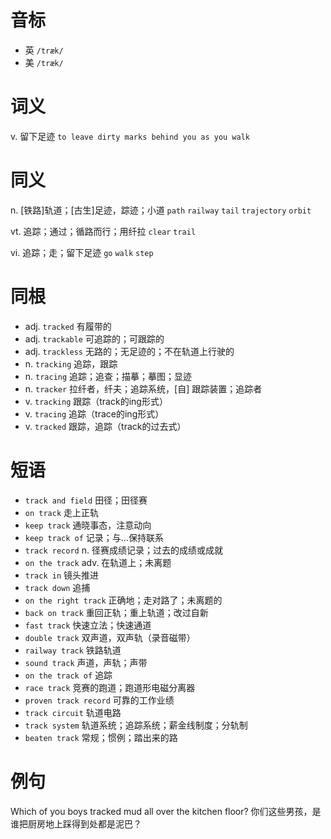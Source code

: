 # 音标

- 英 `/træk/`
- 美 `/træk/`

# 词义

v. 留下足迹
`to leave dirty marks behind you as you walk`

# 同义

n. [铁路]轨道；[古生]足迹，踪迹；小道
`path` `railway` `tail` `trajectory` `orbit`

vt. 追踪；通过；循路而行；用纤拉
`clear` `trail`

vi. 追踪；走；留下足迹
`go` `walk` `step`

# 同根

- adj. `tracked` 有履带的
- adj. `trackable` 可追踪的；可跟踪的
- adj. `trackless` 无路的；无足迹的；不在轨道上行驶的
- n. `tracking` 追踪，跟踪
- n. `tracing` 追踪；追查；描摹；摹图；显迹
- n. `tracker` 拉纤者，纤夫；追踪系统，[自] 跟踪装置；追踪者
- v. `tracking` 跟踪（track的ing形式）
- v. `tracing` 追踪（trace的ing形式）
- v. `tracked` 跟踪，追踪（track的过去式）

# 短语

- `track and field` 田径；田径赛
- `on track` 走上正轨
- `keep track` 通晓事态，注意动向
- `keep track of` 记录；与…保持联系
- `track record` n. 径赛成绩记录；过去的成绩或成就
- `on the track` adv. 在轨道上；未离题
- `track in` 镜头推进
- `track down` 追捕
- `on the right track` 正确地；走对路了；未离题的
- `back on track` 重回正轨；重上轨道；改过自新
- `fast track` 快速立法；快速通道
- `double track` 双声道，双声轨（录音磁带）
- `railway track` 铁路轨道
- `sound track` 声道，声轨；声带
- `on the track of` 追踪
- `race track` 竞赛的跑道；跑道形电磁分离器
- `proven track record` 可靠的工作业绩
- `track circuit` 轨道电路
- `track system` 轨道系统；追踪系统；薪金线制度；分轨制
- `beaten track` 常规；惯例；踏出来的路

# 例句

Which of you boys tracked mud all over the kitchen floor?
你们这些男孩，是谁把厨房地上踩得到处都是泥巴？


